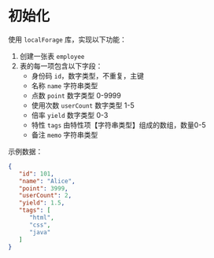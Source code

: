 # 初始化
使用 `localForage` 库，实现以下功能：

1. 创建一张表 `employee`
2. 表的每一项包含以下字段：
    - 身份码 `id`，数字类型，不重复，主键
    - 名称 `name` 字符串类型 
    - 点数 `point` 数字类型 0-9999
    - 使用次数 `userCount` 数字类型 1-5
    - 倍率 `yield` 数字类型 0-3
    - 特性 `tags` 由特性项【字符串类型】组成的数组，数量0-5
    - 备注 `memo` 字符串类型

示例数据：

```json
{
   "id": 101,
   "name": "Alice",
   "point": 3999,
   "userCount": 2,
   "yield": 1.5,
   "tags": [
      "html",
      "css",
      "java"
   ]
}
```